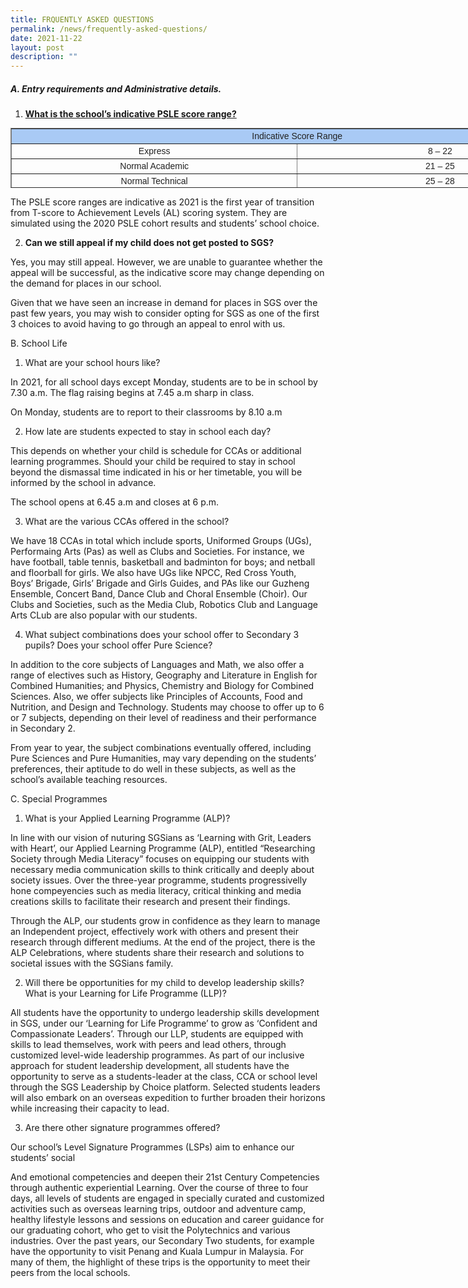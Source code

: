 ```yaml
---
title: FRQUENTLY ASKED QUESTIONS
permalink: /news/frequently-asked-questions/
date: 2021-11-22
layout: post
description: ""
---
```

##### A. Entry requirements and Administrative details.

1. <strong><u> What is the school’s indicative PSLE score range?</u></strong>

<table border="1" style="box-sizing: border-box; color: rgb(34, 34, 34); font-family: Montserrat, sans-serif; font-size: 14px; font-style: normal; font-variant-ligatures: normal; font-variant-caps: normal; font-weight: 300; letter-spacing: normal; orphans: 2; text-align: start; text-transform: none; white-space: normal; widows: 2; word-spacing: 0px; -webkit-text-stroke-width: 0px; text-decoration-thickness: initial; text-decoration-style: initial; text-decoration-color: initial; border-collapse: collapse; width: 917.5px; height: 96px;"><tbody style="box-sizing: border-box;"><tr style="box-sizing: border-box; height: 24px;"><td colspan="2" style="box-sizing: border-box; width: 916.5px; height: 24px; background-color: rgb(169, 202, 245); text-align: center;"><span style="box-sizing: border-box; font-family: arial, helvetica, sans-serif;"><strong style="box-sizing: border-box; font-weight: bolder;">Indicative Score Range</strong></span></td></tr><tr style="box-sizing: border-box; height: 24px;"><td style="box-sizing: border-box; width: 458.25px; height: 24px; text-align: center;"><span style="box-sizing: border-box; font-family: arial, helvetica, sans-serif;">Express</span></td><td style="box-sizing: border-box; width: 458.25px; height: 24px; text-align: center;"><span style="box-sizing: border-box; font-family: arial, helvetica, sans-serif;">8 – 22</span></td></tr><tr style="box-sizing: border-box; height: 24px;"><td style="box-sizing: border-box; width: 458.25px; height: 24px; text-align: center;"><span style="box-sizing: border-box; font-family: arial, helvetica, sans-serif;">Normal Academic</span></td><td style="box-sizing: border-box; width: 458.25px; height: 24px; text-align: center;"><span style="box-sizing: border-box; font-family: arial, helvetica, sans-serif;">21 – 25</span></td></tr><tr style="box-sizing: border-box; height: 24px;"><td style="box-sizing: border-box; width: 458.25px; height: 24px; text-align: center;"><span style="box-sizing: border-box; font-family: arial, helvetica, sans-serif;">Normal Technical</span></td><td style="box-sizing: border-box; width: 458.25px; height: 24px; text-align: center;"><span style="box-sizing: border-box; font-family: arial, helvetica, sans-serif;">25 – 28</span></td></tr></tbody></table>

The PSLE score ranges are indicative as 2021 is the first year of transition from T-score to Achievement Levels (AL) scoring system. They are simulated using the 2020 PSLE cohort results and students’ school choice.

2.  **Can we still appeal if my child does not get posted to SGS?**

Yes, you may still appeal. However, we are unable to guarantee whether the appeal will be successful, as the indicative score may change depending on the demand for places in our school.

Given that we have seen an increase in demand for places in SGS over the past few years, you may wish to consider opting for SGS as one of the first 3 choices to avoid having to go through an appeal to enrol with us.

B. School Life

1.  What are your school hours like?

In 2021, for all school days except Monday, students are to be in school by 7.30 a.m. The flag raising begins at 7.45 a.m sharp in class.

On Monday, students are to report to their classrooms by 8.10 a.m

2.  How late are students expected to stay in school each day?

This depends on whether your child is schedule for CCAs or additional learning programmes. Should your child be required to stay in school beyond the dismassal time indicated in his or her timetable, you will be informed by the school in advance.

The school opens at 6.45 a.m and closes at 6 p.m.

3.  What are the various CCAs offered in the school?

We have 18 CCAs in total which include sports, Uniformed Groups (UGs), Performaing Arts (Pas) as well as Clubs and Societies. For instance, we have football, table tennis, basketball and badminton for boys; and netball and floorball for girls. We also have UGs like NPCC, Red Cross Youth, Boys’ Brigade, Girls’ Brigade and Girls Guides, and PAs like our Guzheng Ensemble, Concert Band, Dance Club and Choral Ensemble (Choir). Our Clubs and Societies, such as the Media Club, Robotics Club and Language Arts CLub are also popular with our students.

4.  What subject combinations does your school offer to Secondary 3 pupils? Does your school offer Pure Science?

In addition to the core subjects of Languages and Math, we also offer a range of electives such as History, Geography and Literature in English for Combined Humanities; and Physics, Chemistry and Biology for Combined Sciences. Also, we offer subjects like Principles of Accounts, Food and Nutrition, and Design and Technology. Students may choose to offer up to 6 or 7 subjects, depending on their level of readiness and their performance in Secondary 2.

From year to year, the subject combinations eventually offered, including Pure Sciences and Pure Humanities, may vary depending on the students’ preferences, their aptitude to do well in these subjects, as well as the school’s available teaching resources.

C. Special Programmes

1.  What is your Applied Learning Programme (ALP)?

In line with our vision of nuturing SGSians as ‘Learning with Grit, Leaders with Heart’, our Applied Learning Programme (ALP), entitled “Researching Society through Media Literacy” focuses on equipping our students with necessary media communication skills to think critically and deeply about society issues. Over the three-year programme, students progressivelly hone compeyencies such as media literacy, critical thinking and media creations skills to facilitate their research and present their findings.

Through the ALP, our students grow in confidence as they learn to manage an Independent project, effectively work with others and present their research through different mediums. At the end of the project, there is the ALP Celebrations, where students share their research and solutions to societal issues with the SGSians family.

2.  Will there be opportunities for my child to develop leadership skills? What is your Learning for Life Programme (LLP)?

All students have the opportunity to undergo leadership skills development in SGS, under our ‘Learning for Life Programme’ to grow as ‘Confident and Compassionate Leaders’. Through our LLP, students are equipped with skills to lead themselves, work with peers and lead others, through customized level-wide leadership programmes. As part of our inclusive approach for student leadership development, all students have the opportunity to serve as a students-leader at the class, CCA or school level through the SGS Leadership by Choice platform. Selected students leaders will also embark on an overseas expedition to further broaden their horizons while increasing their capacity to lead.

3.  Are there other signature programmes offered?

Our school’s Level Signature Programmes (LSPs) aim to enhance our students’ social

And emotional competencies and deepen their 21st Century Competencies through authentic experiential Learning. Over the course of three to four days, all levels of students are engaged in specially curated and customized activities such as overseas learning trips, outdoor and adventure camp, healthy lifestyle lessons and sessions on education and career guidance for our graduating cohort, who get to visit the Polytechnics and various industries. Over the past years, our Secondary Two students, for example have the opportunity to visit Penang and Kuala Lumpur in Malaysia. For many of them, the highlight of these trips is the opportunity to meet their peers from the local schools.